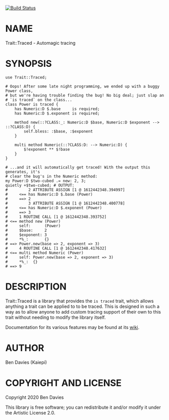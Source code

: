 [![Build Status](https://travis-ci.com/Kaiepi/ra-Trait-Traced.svg?branch=master)](https://travis-ci.com/Kaiepi/ra-Trait-Traced)

NAME
====

Trait::Traced - Automagic tracing

SYNOPSIS
========

```perl6
use Trait::Traced;

# Oops! After some late night programming, we ended up with a buggy Power class,
# but we're having trouble finding the bug! No big deal; just slap an
# `is traced` on the class...
class Power is traced {
    has Numeric:D $.base     is required;
    has Numeric:D $.exponent is required;

    method new(::?CLASS:_: Numeric:D $base, Numeric:D $exponent --> ::?CLASS:D) {
        self.bless: :$base, :$exponent
    }

    multi method Numeric(::?CLASS:D: --> Numeric:D) {
        $!exponent ** $!base
    }
}

# ...and it will automatically get traced! With the output this generates, it's
# clear the bug's in the Numeric method:
my Power:D $two-cubed .= new: 2, 3;
quietly +$two-cubed; # OUTPUT:
#         2 ATTRIBUTE ASSIGN [1 @ 1612442348.394997]
#     <== has Numeric:D $.base (Power)
#     ==> 2
#         3 ATTRIBUTE ASSIGN [1 @ 1612442348.400778]
#     <== has Numeric:D $.exponent (Power)
#     ==> 3
#     1 ROUTINE CALL [1 @ 1612442348.393752]
# <== method new (Power)
#     self:      (Power)
#     $base:     2
#     $exponent: 3
#     *%_:       {}
# ==> Power.new(base => 2, exponent => 3)
#     4 ROUTINE CALL [1 @ 1612442348.417632]
# <== multi method Numeric (Power)
#     self: Power.new(base => 2, exponent => 3)
#     *%_:  {}
# ==> 9
```

DESCRIPTION
===========

Trait::Traced is a library that provides the `is traced` trait, which allows anything a trait can be applied to to be traced. This is designed in such a way as to allow anyone to add custom tracing support of their own to this trait without needing to modify the library itself.

Documentation for its various features may be found at its [wiki](https://github.com/Kaiepi/ra-Trait-Traced/wiki).

AUTHOR
======

Ben Davies (Kaiepi)

COPYRIGHT AND LICENSE
=====================

Copyright 2020 Ben Davies

This library is free software; you can redistribute it and/or modify it under the Artistic License 2.0.

